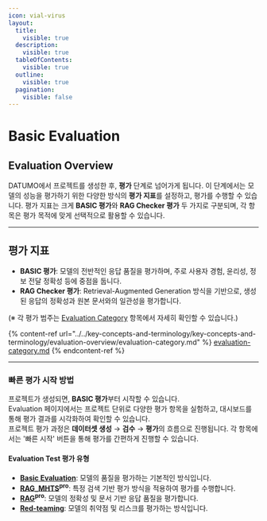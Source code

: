 ```yaml
---
icon: vial-virus
layout:
  title:
    visible: true
  description:
    visible: true
  tableOfContents:
    visible: true
  outline:
    visible: true
  pagination:
    visible: false
---
```


# Basic Evaluation

## Evaluation Overview

DATUMO에서 프로젝트를 생성한 후, **평가** 단계로 넘어가게 됩니다. 이 단계에서는 모델의 성능을 평가하기 위한 다양한 방식의 **평가 지표**를 설정하고, 평가를 수행할 수 있습니다. 평가 지표는 크게 **BASIC 평가**와 **RAG Checker 평가** 두 가지로 구분되며, 각 항목은 평가 목적에 맞게 선택적으로 활용할 수 있습니다.

***

## 평가 지표

* **BASIC 평가**: 모델의 전반적인 응답 품질을 평가하며, 주로 사용자 경험, 윤리성, 정보 전달 정확성 등에 중점을 둡니다.
* **RAG Checker 평가**: Retrieval-Augmented Generation 방식을 기반으로, 생성된 응답의 정확성과 원본 문서와의 일관성을 평가합니다.

(※ 각 평가 범주는 [Evaluation Category](../../key-concepts-and-terminology/key-concepts-and-terminology/evaluation-overview/evaluation-category.md) 항목에서 자세히 확인할 수 있습니다.)

{% content-ref url="../../key-concepts-and-terminology/key-concepts-and-terminology/evaluation-overview/evaluation-category.md" %}
[evaluation-category.md](../../key-concepts-and-terminology/key-concepts-and-terminology/evaluation-overview/evaluation-category.md)
{% endcontent-ref %}

***

### 빠른 평가 시작 방법

프로젝트가 생성되면, **BASIC 평가**부터 시작할 수 있습니다. \
Evaluation 페이지에서는 프로젝트 단위로 다양한 평가 항목을 실험하고, 대시보드를 통해 평가 결과를 시각화하여 확인할 수 있습니다.\
프로젝트 평가 과정은 **데이터셋 생성** → **검수** → **평가**의 흐름으로 진행됩니다. 각 항목에서는 '빠른 시작' 버튼을 통해 평가를 간편하게 진행할 수 있습니다.

#### Evaluation Test 평가 유형

* [**Basic Evaluation**](overview-of-evaluation-flows/): 모델의 품질을 평가하는 기본적인 방식입니다.
* [**RAG\_MHTS**](../rag-checker/rag-evaluation_mhts-based-beta/)<sup>**pro**</sup>: 특정 검색 기반 평가 방식을 적용하여 평가를 수행합니다.
* [**RAG**](../rag-checker/rag-evaluation_upload-based-nh.md)<sup>**pro**</sup>: 모델의 정확성 및 문서 기반 응답 품질을 평가합니다.
* [**Red-teaming**](../red-teaming/red-teaming-framework.md): 모델의 취약점 및 리스크를 평가하는 방식입니다.
